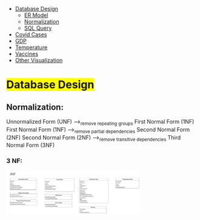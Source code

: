 <link rel="stylesheet" href="style.css">
<nav>
    <ul>
        <li><a href="/Data_Visualization_Covid_Temp_GDP/">Database Design</a>
            <ul>
                <li><a href="/Data_Visualization_Covid_Temp_GDP/ER/">ER Model</a></li>
                <li><a href="/Data_Visualization_Covid_Temp_GDP/Norm/">Normalization</a></li>
                <li><a href="/Data_Visualization_Covid_Temp_GDP/Query/">SQL Query</a></li>
            </ul>
        </li>
        <li><a href="/Data_Visualization_Covid_Temp_GDP/Cases/">Covid Cases</a></li>
        <li><a href="/Data_Visualization_Covid_Temp_GDP/GDP/">GDP</a></li>
        <li><a href="//Data_Visualization_Covid_Temp_GDPTemp/">Temperature</a></li>
        <li><a href="/Data_Visualization_Covid_Temp_GDP/Vac/">Vaccines</a></li>
        <li><a href="/Data_Visualization_Covid_Temp_GDP/Visual/">Other Visualization</a></li>
    </ul>
</nav>



# <span style="background-color: yellow;">Database Design</span>
## Normalization:

Unnormalized Form (UNF) --><sub>remove repeating groups</sub> First Normal Form (1NF)
First Normal Form (1NF) --><sub>remove partial dependencies</sub> Second Normal Form (2NF)
Second Normal Form (2NF) --><sub>remove transitive dependencies</sub> Third Normal Form (3NF)

### 3 NF:
<img src="https://raw.githubusercontent.com/Mark-QifanGu/Data_Visualization_Covid_Temp_GDP/main/images/Norm.png" width="70%" alt="Normalization">
